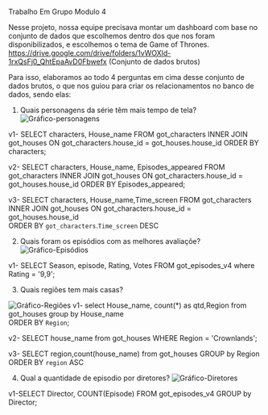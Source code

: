 Trabalho Em Grupo Modulo 4

Nesse  projeto, nossa equipe  precisava montar um dashboard com  base no conjunto de dados que escolhemos dentro dos que nos foram disponibilizados, e  escolhemos o tema de Game of Thrones. 
https://drive.google.com/drive/folders/1vWOXld-1rxQsFj0_QhtEpaAvD0Fbwefx (Conjunto de dados brutos)

Para isso, elaboramos ao todo  4 perguntas em cima desse conjunto de dados brutos, o que nos guiou para criar os relacionamentos no banco de dados, sendo elas:

1. Quais personagens da série têm mais tempo de tela?
![Gráfico-personagens](https://user-images.githubusercontent.com/114230642/216784839-c6c562f2-a96c-43ce-847a-392f09c9b109.png)

v1-
SELECT characters, House_name
FROM got_characters INNER JOIN got_houses ON got_characters.house_id = got_houses.house_id ORDER BY characters;

v2-
SELECT characters, House_name, Episodes_appeared
FROM got_characters INNER JOIN got_houses ON got_characters.house_id = got_houses.house_id ORDER BY Episodes_appeared;

v3-
SELECT characters, House_name,Time_screen
FROM got_characters INNER JOIN got_houses ON got_characters.house_id = got_houses.house_id  
ORDER BY `got_characters`.`Time_screen` DESC




2. Quais foram os episódios com as melhores avaliaçõe?
![Gráfico-Episódios](https://user-images.githubusercontent.com/114230642/216784858-6a566767-d789-44cd-b61b-d7b0cecfcd62.png)

v1-
SELECT Season, episode, Rating, Votes FROM got_episodes_v4 
where Rating = '9,9';




3. Quais regiões tem mais casas? 

![Gráfico-Regiões](https://user-images.githubusercontent.com/114230642/216784873-e62c4d4d-431d-4ca2-aceb-dbc4881be3e0.png)
v1-
select 
House_name,
count(*) as qtd,Region
from got_houses group by House_name  
ORDER BY `Region`;


v2-
SELECT house_name from got_houses WHERE Region = 'Crownlands';

v3-
SELECT region,count(house_name) from got_houses GROUP by Region  
ORDER BY `region` ASC



4. Qual a quantidade de episodio por diretores?
![Gráfico-Diretores](https://user-images.githubusercontent.com/114230642/216784891-3a69ad2c-6842-4e02-98e8-f5e3dc55e92f.png)

v1-SELECT Director, COUNT(Episode) FROM got_episodes_v4 GROUP by Director;
